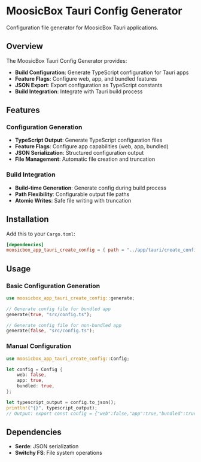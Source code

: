# MoosicBox Tauri Config Generator

Configuration file generator for MoosicBox Tauri applications.

## Overview

The MoosicBox Tauri Config Generator provides:

- **Build Configuration**: Generate TypeScript configuration for Tauri apps
- **Feature Flags**: Configure web, app, and bundled features
- **JSON Export**: Export configuration as TypeScript constants
- **Build Integration**: Integrate with Tauri build process

## Features

### Configuration Generation

- **TypeScript Output**: Generate TypeScript configuration files
- **Feature Flags**: Configure app capabilities (web, app, bundled)
- **JSON Serialization**: Structured configuration output
- **File Management**: Automatic file creation and truncation

### Build Integration

- **Build-time Generation**: Generate config during build process
- **Path Flexibility**: Configurable output file paths
- **Atomic Writes**: Safe file writing with truncation

## Installation

Add this to your `Cargo.toml`:

```toml
[dependencies]
moosicbox_app_tauri_create_config = { path = "../app/tauri/create_config" }
```

## Usage

### Basic Configuration Generation

```rust
use moosicbox_app_tauri_create_config::generate;

// Generate config file for bundled app
generate(true, "src/config.ts");

// Generate config file for non-bundled app
generate(false, "src/config.ts");
```

### Manual Configuration

```rust
use moosicbox_app_tauri_create_config::Config;

let config = Config {
    web: false,
    app: true,
    bundled: true,
};

let typescript_output = config.to_json();
println!("{}", typescript_output);
// Output: export const config = {"web":false,"app":true,"bundled":true} as const;
```

## Dependencies

- **Serde**: JSON serialization
- **Switchy FS**: File system operations
